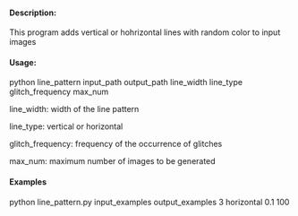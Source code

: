 #### Description:

This program adds vertical or hohrizontal lines with random color to input images


#### Usage: 

python line_pattern input_path output_path line_width line_type glitch_frequency max_num

line_width: width of the line pattern

line_type: vertical or horizontal

glitch_frequency: frequency of the occurrence of glitches

max_num: maximum number of images to be generated

#### Examples

python line_pattern.py input_examples output_examples 3 horizontal 0.1 100



